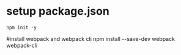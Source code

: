 # setup package.json
    npm init -y

#install webpack and webpack cli
    npm install --save-dev webpack webpack-cli